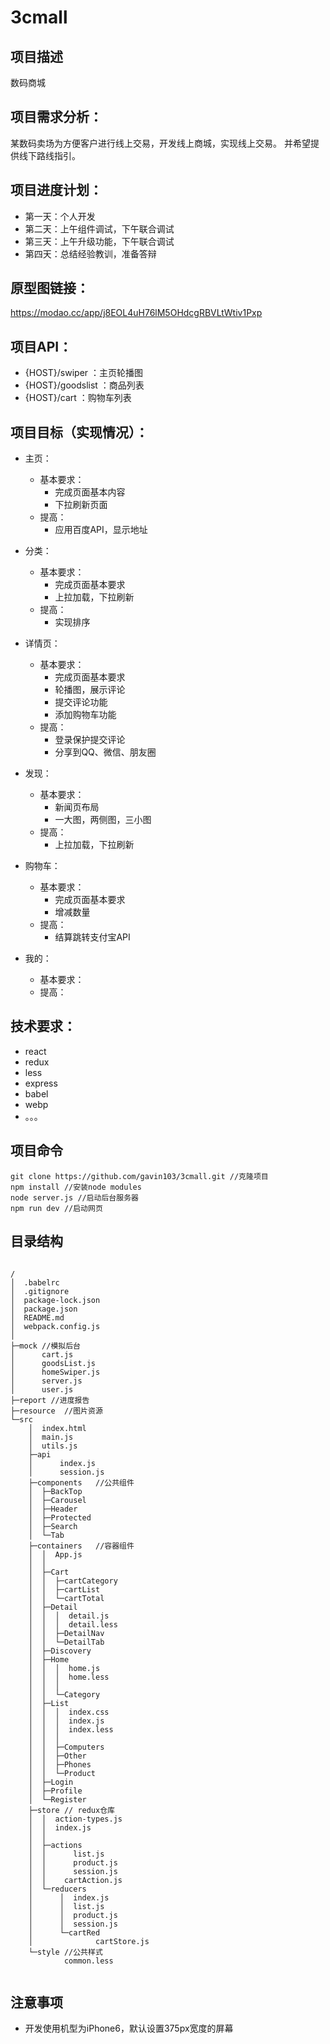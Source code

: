 # 3cmall
## **项目描述**
数码商城

## 项目需求分析：
某数码卖场为方便客户进行线上交易，开发线上商城，实现线上交易。
并希望提供线下路线指引。

## 项目进度计划：
- 第一天：个人开发
- 第二天：上午组件调试，下午联合调试
- 第三天：上午升级功能，下午联合调试
- 第四天：总结经验教训，准备答辩
## 原型图链接：
https://modao.cc/app/j8EOL4uH76lM5OHdcgRBVLtWtiv1Pxp

## 项目API：
- {HOST}/swiper ：主页轮播图
- {HOST}/goodslist ：商品列表
- {HOST}/cart ：购物车列表


## 项目目标（实现情况）：
- 主页：
    - 基本要求：
        - 完成页面基本内容
        - 下拉刷新页面
    - 提高：
        - 应用百度API，显示地址

- 分类：
    - 基本要求：
        - 完成页面基本要求
        - 上拉加载，下拉刷新
    - 提高：
        - 实现排序
- 详情页：
    - 基本要求：
        - 完成页面基本要求
        - 轮播图，展示评论
        - 提交评论功能
        - 添加购物车功能
    - 提高：
        - 登录保护提交评论
        - 分享到QQ、微信、朋友圈
- 发现：
    - 基本要求：
        - 新闻页布局
        - 一大图，两侧图，三小图
    - 提高：
        - 上拉加载，下拉刷新
- 购物车：
    - 基本要求：
        - 完成页面基本要求
        - 增减数量
    - 提高：
        - 结算跳转支付宝API
- 我的：
    - 基本要求：
    - 提高：

## 技术要求：
- react
- redux
- less
- express
- babel
- webp
- 。。。

## 项目命令
```
git clone https://github.com/gavin103/3cmall.git //克隆项目
npm install //安装node modules
node server.js //启动后台服务器
npm run dev //启动网页
```
## 目录结构
```

/
│  .babelrc
│  .gitignore
│  package-lock.json
│  package.json
│  README.md
│  webpack.config.js
│  
├─mock //模拟后台
│      cart.js
│      goodsList.js
│      homeSwiper.js
│      server.js
│      user.js                 
├─report //进度报告
├─resource  //图片资源    
└─src
    │  index.html
    │  main.js
    │  utils.js 
    ├─api
    │      index.js
    │      session.js     
    ├─components   //公共组件
    │  ├─BackTop   
    │  ├─Carousel 
    │  ├─Header
    │  ├─Protected
    │  ├─Search
    │  └─Tab        
    ├─containers   //容器组件
    │  │  App.js
    │  │  
    │  ├─Cart  
    │  │  ├─cartCategory     
    │  │  ├─cartList
    │  │  └─cartTotal       
    │  ├─Detail
    │  │  │  detail.js
    │  │  │  detail.less 
    │  │  ├─DetailNav    
    │  │  └─DetailTab     
    │  ├─Discovery 
    │  ├─Home
    │  │  │  home.js
    │  │  │  home.less
    │  │  │  
    │  │  └─Category    
    │  ├─List
    │  │  │  index.css
    │  │  │  index.js
    │  │  │  index.less
    │  │  │  
    │  │  ├─Computers
    │  │  ├─Other
    │  │  ├─Phones
    │  │  └─Product 
    │  ├─Login
    │  ├─Profile
    │  └─Register     
    ├─store // redux仓库
    │  │  action-types.js
    │  │  index.js
    │  │        
    │  ├─actions
    │  │      list.js
    │  │      product.js
    │  │      session.js 
    │  │  	cartAction.js 
    │  └─reducers
    │      │  index.js
    │      │  list.js
    │      │  product.js
    │      │  session.js
    │      └─cartRed
    │              cartStore.js           
    └─style //公共样式
            common.less
            

```

## 注意事项
- 开发使用机型为iPhone6，默认设置375px宽度的屏幕
